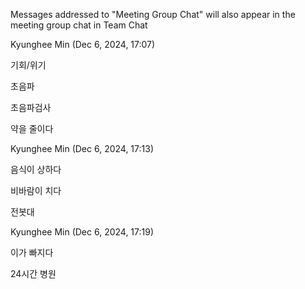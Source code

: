 Messages addressed to "Meeting Group Chat" will also appear in the meeting group chat in Team Chat

Kyunghee Min (Dec 6, 2024, 17:07)

기회/위기

초음파

초음파검사

약을 줄이다

Kyunghee Min (Dec 6, 2024, 17:13)

음식이 상하다

비바람이 치다

전봇대

Kyunghee Min (Dec 6, 2024, 17:19)

이가 빠지다

24시간 병원